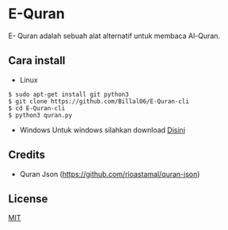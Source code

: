 # E-Quran
E- Quran adalah sebuah alat alternatif untuk membaca Al-Quran.

## Cara install
- Linux
```
$ sudo apt-get install git python3
$ git clone https://github.com/Billal06/E-Quran-cli
$ cd E-Quran-cli
$ python3 quran.py 
```
- Windows
Untuk windows silahkan download [Disini](https://github.com/Billal06/E-Quran-cli/archive/v0.1.zip)

## Credits
- Quran Json (https://github.com/rioastamal/quran-json)

## License
[MIT](https://choosealicense.com/licenses/mit/)
